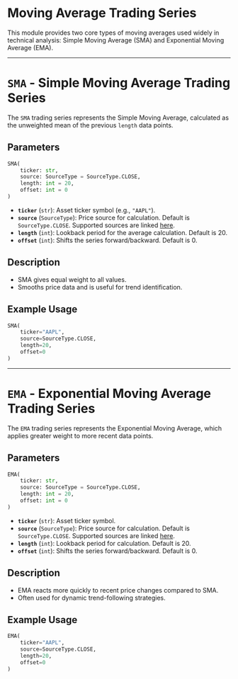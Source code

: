 
# Moving Average Trading Series

This module provides two core types of moving averages used widely in technical analysis: Simple Moving Average (SMA) and Exponential Moving Average (EMA).

---

# `SMA` - Simple Moving Average Trading Series

The `SMA` trading series represents the Simple Moving Average, calculated as the unweighted mean of the previous `length` data points.

## Parameters

```python
SMA(
    ticker: str,
    source: SourceType = SourceType.CLOSE,
    length: int = 20,
    offset: int = 0
)
```

- **`ticker`** (`str`): Asset ticker symbol (e.g., `"AAPL"`).
- **`source`** (`SourceType`): Price source for calculation. Default is `SourceType.CLOSE`. Supported sources are linked [here](../enums/source.md).
- **`length`** (`int`): Lookback period for the average calculation. Default is 20.
- **`offset`** (`int`): Shifts the series forward/backward. Default is 0.

## Description

- SMA gives equal weight to all values.
- Smooths price data and is useful for trend identification.

## Example Usage

```python
SMA(
    ticker="AAPL",
    source=SourceType.CLOSE,
    length=20,
    offset=0
)
```

---

# `EMA` - Exponential Moving Average Trading Series

The `EMA` trading series represents the Exponential Moving Average, which applies greater weight to more recent data points.

## Parameters

```python
EMA(
    ticker: str,
    source: SourceType = SourceType.CLOSE,
    length: int = 20,
    offset: int = 0
)
```

- **`ticker`** (`str`): Asset ticker symbol.
- **`source`** (`SourceType`): Price source for calculation. Default is `SourceType.CLOSE`. Supported sources are linked [here](../enums/source.md).
- **`length`** (`int`): Lookback period for calculation. Default is 20.
- **`offset`** (`int`): Shifts the series forward/backward. Default is 0.

## Description

- EMA reacts more quickly to recent price changes compared to SMA.
- Often used for dynamic trend-following strategies.

## Example Usage

```python
EMA(
    ticker="AAPL",
    source=SourceType.CLOSE,
    length=20,
    offset=0
)
```
